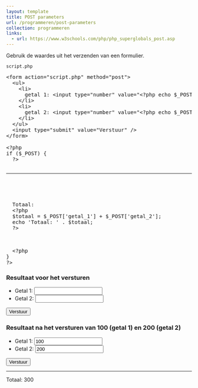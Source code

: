 ```yaml
---
layout: template
title: POST parameters
url: /programmeren/post-parameters
collection: programmeren
links:
  - url: https://www.w3schools.com/php/php_superglobals_post.asp
---
```

Gebruik de waardes uit het verzenden van een formulier.

<code>script.php</code>
<pre data-enlighter-theme="beyond" data-enlighter-language="php">
&lt;form action="script.php" method="post"&gt;
  &lt;ul&gt;
    &lt;li&gt;
      getal 1: &lt;input type="number" value="&lt;?php echo $_POST['getal_1']?&gt;" name="getal_1" /&gt;
    &lt;/li&gt;
    &lt;li&gt;
      getal 2: &lt;input type="number" value="&lt;?php echo $_POST['getal_2']?&gt;" name="getal_2" /&gt;
    &lt;/li&gt;
  &lt;/ul&gt;
  &lt;input type="submit" value="Verstuur" /&gt;
&lt;/form&gt;

&lt;?php
if ($_POST) {
  ?&gt;
  <hr />
  <p>
  Totaal: 
  &lt;?php
  $totaal = $_POST['getal_1'] + $_POST['getal_2'];
  echo 'Totaal: ' . $totaal;
  ?&gt;
  </p>
  &lt;?php
}
?&gt;
</pre>

### Resultaat voor het versturen
<div class="shadow result">
    <form>
    <ul>
    <li>Getal 1: <input type="number" /></li>
    <li>Getal 2: <input type="number" /></li>
    </ul>
    <input type="submit" value="Verstuur" />
    </form>
</div>

### Resultaat na het versturen van 100 (getal 1) en 200 (getal 2)
<div class="shadow result">
    <form>
    <ul>
    <li>Getal 1: <input type="number" value="100" /></li>
    <li>Getal 2: <input type="number" value="200" /></li>
    </ul>
    <input type="submit" value="Verstuur" />
    </form>
    <hr />
    <p>Totaal: 300</p>
</div>